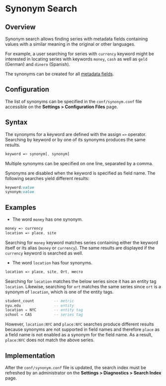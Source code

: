 # Synonym Search

## Overview

Synonym search allows finding series with metadata fields containing values with a similar meaning in the original or other languages.

For example, a user searching for series with `currency` keyword might be interested in locating series with keywords `money`, `cash` as well as `geld` (German) and `dinero` (Spanish).

The synonyms can be created for all [metadata fields](README.md#overview).

## Configuration

The list of synonyms can be specified in the `conf/synonym.conf` file accessible on the **Settings > Configuration Files** page.

## Syntax

The synonyms for a keyword are defined with the assign `=>` operator. Searching by keyword or by one of its synonyms produces the same results.

```css
keyword => synonym[, synonym]
```

Multiple synonyms can be specified on one line, separated by a comma.

Synonyms are disabled when the keyword is specified as field name. The following searches yield different results:

```css
keyword:value
synonym:value
```

## Examples

* The word `money` has one synonym.

```css
money => currency
location => place, site
```

Searching for `money` keyword matches series containing either the keyword itself or its alias (`money` or `currency`).
The same results are displayed if the `currency` keyword is searched as well.

* The word `location` has four synonyms.

```css
location => place, site, Ort, место
```

Searching for `location` matches the below series since it has an entity tag `location`.
Likewise, searching for `ort` matches the same series since `ort` is a synonym of `location`, which is one of the entity tags.

```sql
student_count         -- metric
nyu.edu               -- entity
location = NYC        -- entity tag
school = CAS          -- series tag
```

However, `location:NYC` and `place:NYC` searches produce different results because synonyms are not supported in field names and therefore `place` as a field name is not enabled as a synonym for the  field name. As a result, `place:NYC` does not match the above series.

## Implementation

After the `conf/synonym.conf` file is updated, the search index must be refreshed by an administrator on the **Settings > Diagnostics > Search Index** page.
